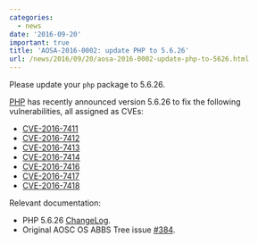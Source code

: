 ```yaml
---
categories:
  - news
date: '2016-09-20'
important: true
title: 'AOSA-2016-0002: update PHP to 5.6.26'
url: /news/2016/09/20/aosa-2016-0002-update-php-to-5626.html
---
```



Please update your `php` package to 5.6.26.

[PHP](https://php.net) has recently announced version 5.6.26 to fix the following vulnerabilities, all assigned as CVEs:

- [CVE-2016-7411](https://web.nvd.nist.gov/view/vuln/detail?vulnId=CVE-2016-7411)
- [CVE-2016-7412](https://web.nvd.nist.gov/view/vuln/detail?vulnId=CVE-2016-7412)
- [CVE-2016-7413](https://web.nvd.nist.gov/view/vuln/detail?vulnId=CVE-2016-7413)
- [CVE-2016-7414](https://web.nvd.nist.gov/view/vuln/detail?vulnId=CVE-2016-7414)
- [CVE-2016-7416](https://web.nvd.nist.gov/view/vuln/detail?vulnId=CVE-2016-7416)
- [CVE-2016-7417](https://web.nvd.nist.gov/view/vuln/detail?vulnId=CVE-2016-7417)
- [CVE-2016-7418](https://web.nvd.nist.gov/view/vuln/detail?vulnId=CVE-2016-7418)

Relevant documentation:

- PHP 5.6.26 [ChangeLog](http://www.php.net/ChangeLog-5.php#5.6.26).
- Original AOSC OS ABBS Tree issue [#384](https://github.com/AOSC-Dev/aosc-os-abbs/issues/384).